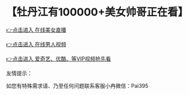 # 【牡丹江有100000+美女帅哥正在看】


 [👉点击进入 在线美女直播](http://t.cn/EyizzZB)

 [👉点击进入 在线男人视频](http://t.cn/EyizzZB)
 
 [👉点击进入 爱奇艺、优酷、等VIP视频抢先看](http://t.cn/EUrS7mv)

友情提示：

如您有特殊需求请、乃至任何问题联系客服小冉微信：Pai395
 

